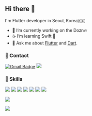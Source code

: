 ## Hi there 👋

I'm Flutter developer in Seoul, Korea🇰🇷

- 🔭 I’m currently working on the Dozn🔥
- ☕ I’m learning Swift 💪
- 💬 Ask me about [Flutter](https://flutter.dev) and [Dart](https://dart.dev).

### 📮 Contact 

[![Gmail Badge](https://img.shields.io/badge/Gmail-D14836?style=flat-square&logo=gmail&logoColor=white)](mailto:hoheho18@gmail.com) <a href="https://velog.io/@leeeeeoy"><img src="https://img.shields.io/badge/Velog-3DDC84?style=flat-square&logo=Blogger&logoColor=white"/></a>


### 🌈 Skills


<img src="https://img.shields.io/badge/Flutter-02569B?style=flat-square&logo=Flutter&logoColor=white"/> <img src="https://img.shields.io/badge/Dart-0175C2?style=flat-square&logo=Dart&logoColor=white"/> <img src="https://img.shields.io/badge/Go-00ADD8?style=flat-square&logo=Go&logoColor=white"/> <img src="https://img.shields.io/badge/Swift-F05138?style=flat-square&logo=Swift&logoColor=white"/> <img src="https://img.shields.io/badge/iOS-000000?style=flat-square&logo=iOS&logoColor=white"/> <img src="https://img.shields.io/badge/Android-3DDC84?style=flat-square&logo=Android&logoColor=white"/> ![](https://mazassumnida.wtf/api/mini/generate_badge?boj=hoheho18)

![](https://github-readme-stats.vercel.app/api?username=leeeeeoy&show_icons=true&theme=dracula) 

![](https://github-readme-stats.vercel.app/api/top-langs/?username=leeeeeoy&theme=radical&hide=css) 
